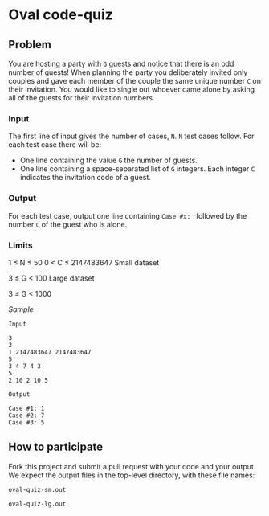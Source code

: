 # Oval code-quiz

## Problem

You are hosting a party with `G` guests and notice that there is an odd number of
guests! When planning the party you deliberately invited only couples and gave
each member of the couple the same unique number `C` on their invitation.
You would like to single out whoever came alone by asking all of the guests for
their invitation numbers.

### Input

The first line of input gives the number of cases, `N`.
`N` test cases follow. For each test case there will be:

* One line containing the value `G` the number of guests.
* One line containing a space-separated list of `G` integers. Each integer `C`
indicates the invitation code of a guest.

### Output

For each test case, output one line containing `Case #x: ` followed by the
number `C` of the guest who is alone.

### Limits

1 ≤ N ≤ 50
0 < C ≤ 2147483647
Small dataset

3 ≤ G < 100
Large dataset

3 ≤ G < 1000

*Sample*

```
Input

3
3
1 2147483647 2147483647
5
3 4 7 4 3
5
2 10 2 10 5

Output

Case #1: 1
Case #2: 7
Case #3: 5
```

## How to participate

Fork this project and submit a pull request with your code and your output.
We expect the output files in the top-level directory, with these file names:

`oval-quiz-sm.out`

`oval-quiz-lg.out`
